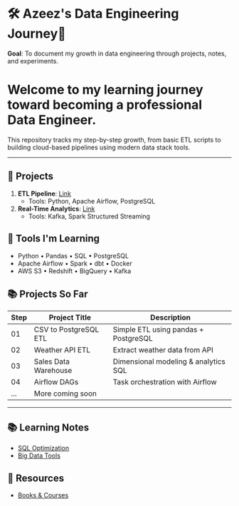 # 🛠️ Azeez's Data Engineering Journey💼  
**Goal**: To document my growth in data engineering through projects, notes, and experiments.

# Welcome to my learning journey toward becoming a professional Data Engineer.

This repository tracks my step-by-step growth, from basic ETL scripts to building cloud-based pipelines using modern data stack tools.

---

## 🚀 Projects  
1. **ETL Pipeline**: [Link](./projects/etl-pipeline)  
   - Tools: Python, Apache Airflow, PostgreSQL  
2. **Real-Time Analytics**: [Link](./projects/real-time-streaming)  
   - Tools: Kafka, Spark Structured Streaming  

## 🎯 Tools I'm Learning

- Python • Pandas • SQL • PostgreSQL
- Apache Airflow • Spark • dbt • Docker
- AWS S3 • Redshift • BigQuery • Kafka

  
## 📚 Projects So Far

| Step | Project Title                     | Description                           |
|------|----------------------------------|---------------------------------------|
| 01   | CSV to PostgreSQL ETL            | Simple ETL using pandas + PostgreSQL  |
| 02   | Weather API ETL                  | Extract weather data from API         |
| 03   | Sales Data Warehouse             | Dimensional modeling & analytics SQL  |
| 04   | Airflow DAGs                     | Task orchestration with Airflow       |
| ...  | More coming soon                 |                                       |

---


## 📚 Learning Notes  
- [SQL Optimization](./learning-notes/sql/)  
- [Big Data Tools](./learning-notes/big-data-tools/)  

## 🔗 Resources  
- [Books & Courses](./resources.md)  
